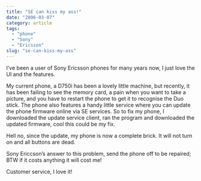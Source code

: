 ```yaml
---
title: "SE can kiss my ass!"
date: "2006-03-07"
category: article
tags:
  - "phone"
  - "Sony"
  - "Ericsson"
slug: "se-can-kiss-my-ass"
---
```


I’ve been a user of Sony Ericsson phones for many years now, I just love the UI and the features.
  
My current phone, a D750i has been a lovely little machine, but recently, it has been failing to see the memory card, a pain when you want to take a picture, and you have to restart the phone to get it to recognise the Duo stick. The phone also features a handy little service where you can update the phone firmware online via SE services. So to fix my phone, I downloaded the update service client, ran the program and downloaded the updated firmware, cool this could be my fix.

Hell no, since the update, my phone is now a complete brick. It will not turn on and all buttons are dead.
  
Sony Ericcson’s answer to this problem, send the phone off to be repaired; BTW if it costs anything it will cost me!
  
Customer service, I love it!
